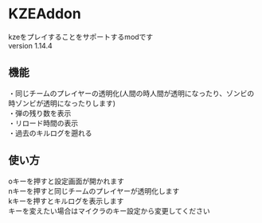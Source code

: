 # KZEAddon
kzeをプレイすることをサポートするmodです  
version 1.14.4

## 機能
・同じチームのプレイヤーの透明化(人間の時人間が透明になったり、ゾンビの時ゾンビが透明になったりします)  
・弾の残り数を表示  
・リロード時間の表示  
・過去のキルログを遡れる

## 使い方
oキーを押すと設定画面が開かれます  
nキーを押すと同じチームのプレイヤーが透明化します  
kキーを押すとキルログを表示します  
キーを変えたい場合はマイクラのキー設定から変更してください
